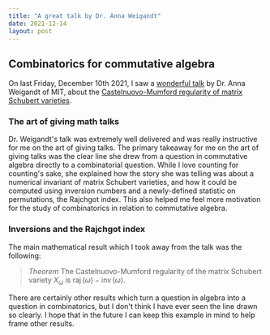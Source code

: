```yaml
---
title: "A great talk by Dr. Anna Weigandt"
date: 2021-12-14
layout: post
---
```


## Combinatorics for commutative algebra

On last Friday, December 10th 2021, I saw a [wonderful talk](https://www-users.cse.umn.edu/~ovenh001/seminar/12-10.html)
 by Dr. Anna Weigandt of MIT, about the [Castelnuovo-Mumford regularity of matrix Schubert varieties](https://arxiv.org/abs/2111.10681). 

### The art of giving math talks

 Dr. Weigandt's talk was extremely well delivered and was really instructive for me on 
 the art of giving talks. The primary takeaway for me on the art of giving talks was the clear line she drew from
 a question in commutative algebra directly to a combinatorial question. While I love counting for counting's sake,
 she explained how the story she was telling was about a numerical invariant of matrix Schubert varieties, and how
 it could be computed using inversion numbers and a newly-defined statistic on permutations, the Rajchgot index.
 This also helped me feel more motivation for the study of combinatorics in relation to commutative algebra.

### Inversions and the Rajchgot index

The main mathematical result which I took away from the talk was the following:

> *Theorem* The Castelnuovo-Mumford regularity of the matrix Schubert variety $X_\omega$
> is $\operatorname{raj}(\omega) - \operatorname{inv}(\omega)$.

There are certainly other results which turn a question in algebra into a question in combinatorics,
but I don't think I have ever seen the line drawn so clearly. I hope that in the future I can keep this
example in mind to help frame other results.